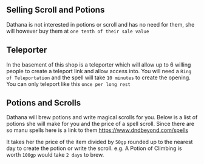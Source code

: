 ## Selling Scroll and Potions

Dathana is not interested in potions or scroll and has no need for them, she will however buy them at `one tenth of their sale value`


## Teleporter

In the basement of this shop is a teleporter which will allow up to 6 willing people to create a teleport link and allow access into. You will need a `Ring of Teleportation` and the spell will take `10 minutes` to create the opening. You can only teleport like this `once per long rest`

## Potions and Scrolls

Dathana will brew potions and write magical scrolls for you. Below is a list of potions she will make for you and the price of a spell scroll. Since there are so manu spells here is a link to them <https://www.dndbeyond.com/spells>

It takes her the price of the item divided by `50gp` rounded up to the nearest day to create the potion or write the scroll. e.g. A Potion of Climbing is worth `100gp` would take `2 days` to brew.